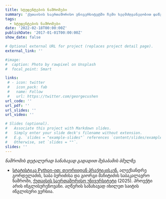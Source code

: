 ```yaml
---
title: სტუდენტების ნაშრომები
summary: 'ქუთაისის საერთაშორისო უნივერსიტეტში ჩემი ხელმძღვანელობით დაწერილი სადიპლომო ნაშრომები.'
tags:
  - სტუდენტების ნაშრომები
date: '2022-02-18T00:00:00Z'
publishDate: '2017-01-01T00:00:00Z'
show_date: false

# Optional external URL for project (replaces project detail page).
external_link: ''

#image:
#  caption: Photo by rawpixel on Unsplash
#  focal_point: Smart

links:
 # - icon: twitter
 #   icon_pack: fab
 #   name: Follow
 #   url: https://twitter.com/georgecushen
url_code: ''
url_pdf: ''
url_slides: ''
url_video: ''

# Slides (optional).
#   Associate this project with Markdown slides.
#   Simply enter your slide deck's filename without extension.
#   E.g. `slides = "example-slides"` references `content/slides/example-slides.md`.
#   Otherwise, set `slides = ""`.
slides: ''
---
```

 
*ნაშრომის დეტალურად სანახავად გადადით შესაბამის ბმულზე.*

-  <a href='https://github.com/alexnat009/Statistics-With-Python-Georgian-Schools'><ins>სტატისტიკა Python-ით: თეორიიდან პრაქტიკისკენ.</ins></a> ალექსანდრე გორდელაძის, საბა ბერიძისა და გიორგი მაჩიტიძის საბაკალავრო ნაშრომი, <a href='https://www.kiu.edu.ge/'>ქუთაისის საერთაშორისო უნივერსიტეტი</a> (2025). პროექტი არის ინგლისურენოვანი. აღწერის სანახავად იხილეთ საიტის ინგლისური ვერსია.

